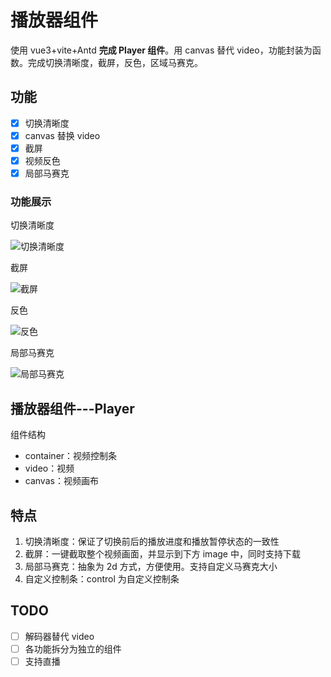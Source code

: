 # 播放器组件

使用 vue3+vite+Antd **完成 Player 组件**。用 canvas 替代 video，功能封装为函数。完成切换清晰度，截屏，反色，区域马赛克。

## 功能

- [x] 切换清晰度
- [x] canvas 替换 video
- [x] 截屏
- [x] 视频反色
- [x] 局部马赛克

### 功能展示

切换清晰度

![切换清晰度](/images/切换清晰度.gif)

截屏

![截屏](/images/截屏.gif)

反色

![反色](/images/反色.gif)

局部马赛克

![局部马赛克](/images/马赛克.gif)

## 播放器组件---Player

组件结构

- container：视频控制条
- video：视频
- canvas：视频画布

## 特点

1. 切换清晰度：保证了切换前后的播放进度和播放暂停状态的一致性
2. 截屏：一键截取整个视频画面，并显示到下方 image 中，同时支持下载
3. 局部马赛克：抽象为 2d 方式，方便使用。支持自定义马赛克大小
4. 自定义控制条：control 为自定义控制条

## TODO

- [ ] 解码器替代 video
- [ ] 各功能拆分为独立的组件
- [ ] 支持直播
